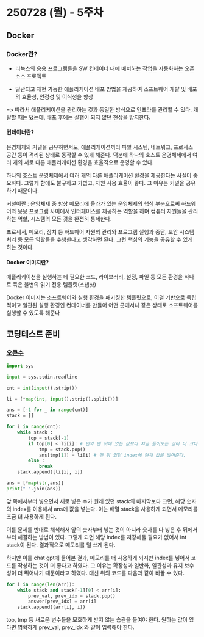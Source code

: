 # 250728 (월) - 5주차
## Docker
### Docker란?
- 리눅스의 응용 프로그램들을 SW 컨테이너 내에 배치하는 작업을 자동화하는 오픈 소스 프로젝트

- 일관되고 재현 가능한 애플리케이션 배포 방법을 제공하여 소프트웨어 개발 및 배포의 효율성, 안정성 및 이식성을 향상

=> 따라서 애플리케이션을 관리하는 것과 동일한 방식으로 인프라를 관리할 수 있다. 개발할 때는 됐는데, 배포 후에는 실행이 되지 않던 현상을 방지한다. 

#### 컨테이너란?
운영체제의 커널을 공유하면서도, 애플리케이션끼리 파일 시스템, 네트워크, 프로세스 공간 등이 격리된 상태로 동작할 수 있게 해준다. 덕분에 하나의 호스트 운영체제에서 여러 개의 서로 다른 애플리케이션 환경을 효율적으로 운영할 수 있다.

하나의 호스트 운영체제에서 여러 개의 다른 애플리케이션 환경을 제공한다는 사실이 중요하다. 그렇게 함에도 불구하고 가볍고, 자원 사용 효율이 좋다. 그 이유는 커널을 공유하기 때문이다.

커널이란 : 운영체제 중 항상 메모리에 올라가 있는 운영체제의 핵심 부분으로써 하드웨어와 응용 프로그램 사이에서 인터페이스를 제공하는 역할을 하며 컴퓨터 자원들을 관리하는 역할, 시스템의 모든 것을 완전히 통제한다.

프로세서, 메모리, 장치 등 하드웨어 자원의 관리와 프로그램 실행과 중단, 보안 시스템 처리 등 모든 역할들을 수행한다고 생각하면 된다. 그런 핵심의 기능을 공유할 수 있게 하는 것이다.


#### Docker 이미지란?
애플리케이션을 실행하는 데 필요한 코드, 라이브러리, 설정, 파일 등 모든 환경을 하나로 묶은 불변의 읽기 전용 템플릿(스냅샷)

Docker 이미지는 소프트웨어와 실행 환경을 패키징한 템플릿으로, 이걸 기반으로 독립적이고 일관된 실행 환경인 컨테이너를 만들어 어떤 곳에서나 같은 상태로 소프트웨어를 실행할 수 있도록 해준다

## 코딩테스트 준비
### [오큰수](https://www.acmicpc.net/problem/17298)

```py
import sys

input = sys.stdin.readline

cnt = int(input().strip())

li = [*map(int, input().strip().split())]

ans = [-1 for _ in range(cnt)]
stack = []

for i in range(cnt):
    while stack :
        top = stack[-1]
        if top[0] < li[i]: # 만약 맨 뒤에 있는 값보다 지금 들어오는 값이 더 크다면
            tmp = stack.pop()
            ans[tmp[1]] = li[i] # 맨 뒤 있던 index에 현재 값을 넣어준다.
        else :
            break
    stack.append([li[i], i])

ans = [*map(str,ans)]
print(" ".join(ans))
```

앞 쪽에서부터 넣으면서 새로 넣은 수가 원래 있던 stack의 마지막보다 크면, 해당 숫자의 index를 이용해서 ans에 값을 넣는다. 이는 배열 stack을 사용하게 되면서 메모리를 조금 더 사용하게 된다.

이를 문제를 반대로 해석해서 앞의 숫자부터 넣는 것이 아니라 숫자를 다 넣은 후 뒤에서부터 해결하는 방법이 있다. 그렇게 되면 해당 index를 저장해둘 필요가 없어서 int stack이 된다. 결과적으로 메모리를 덜 쓰게 된다. 

하지만 이를 chat gpt에 물어본 결과, 메모리를 더 사용하게 되지만 index를 넣어서 코드를 작성하는 것이 더 좋다고 하였다. 그 이유는 확장성과 일반화, 일관성과 유지 보수성이 더 뛰어나기 때문이라고 하였다. 대신 위의 코드를 다음과 같이 바꿀 수 있다.

```py
for i in range(len(arr)):
    while stack and stack[-1][0] < arr[i]:
        prev_val, prev_idx = stack.pop()
        answer[prev_idx] = arr[i]
    stack.append((arr[i], i))
```

top, tmp 등 새로운 변수들을 모호하게 받지 않는 습관을 들여야 한다. 원하는 값이 있다면 명확하게 prev_val, prev_idx 와 같이 입력해야 한다.    